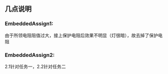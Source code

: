 ## 几点说明

### EmbeddedAssign1:

由于所领电阻阻值过大，接上保护电阻后效果不明显（灯很暗），故去掉了保护电阻

### EmbeddedAssign2:

2.1针对任务一，2.2针对任务二

